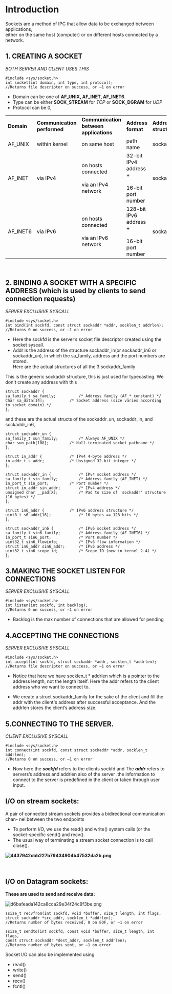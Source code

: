 # Introduction

Sockets are a method of IPC that allow data to be exchanged between applications,  
either on the same host (computer) or on different hosts connected by a network.

## **1\. CREATING A SOCKET**

*BOTH SERVER AND CLIENT USES THIS*

```
#include <sys/socket.h>
int socket(int domain, int type, int protocol);
//Returns file descriptor on success, or –1 on error
```

- Domain can be one of **AF_UNIX, AF_INET, AF_INET6**.
- Type can be either **SOCK_STREAM** for *TCP* or **SOCK_DGRAM** for *UDP*
- Protocol can be 0,

|     |     |     |     |     |
| --- | --- | --- | --- | --- |
| **<span style="color: #000000;">Domain</span>** | **<span style="color: #000000;">Communication</span> <span style="color: #000000;">performed</span>** | **<span style="color: #000000;">Communication</span> <span style="color: #000000;">between applications</span>** | **<span style="color: #000000;">Address format</span>** | **<span style="color: #000000;">Address</span> <span style="color: #000000;">structure</span>** |
| <span style="color: #000000;">AF_UNIX</span> | <span style="color: #000000;">within kernel</span> | <span style="color: #000000;">on same host</span> | <span style="color: #000000;">path name</span> | <span style="color: #000000;">sockaddr_un</span> |
| <span style="color: #000000;">AF_INET</span> | <span style="color: #000000;">via IPv4</span> | <span style="color: #000000;">on hosts connected</span>  <br><br/><span style="color: #000000;">via an IPv4 network</span> | <span style="color: #000000;">32-bit IPv4 address +</span>  <br><br/><span style="color: #000000;">16-bit port number</span> | <span style="color: #000000;">sockaddr_in</span> |
| <span style="color: #000000;">AF_INET6</span> | <span style="color: #000000;">via IPv6</span> | <span style="color: #000000;">on hosts connected</span>  <br><br/><span style="color: #000000;">via an IPv6 network</span> | <span style="color: #000000;">128-bit IPv6 address +</span>  <br><br/><span style="color: #000000;">16-bit port number</span> | <span style="color: #000000;">sockaddr_in6</span> |

&nbsp;

## **2\. BINDING A SOCKET WITH A SPECIFIC ADDRESS** (which is used by clients to send connection requests)

*SERVER EXCLUSIVE SYSCALL*

```
#include <sys/socket.h>
int bind(int sockfd, const struct sockaddr *addr, socklen_t addrlen);
//Returns 0 on success, or –1 on error
```

- Here the sockfd is the server’s socket file descriptor created using the socket syscall.
- Addr is the address of the structure sockaddr_in(or sockaddr_in6 or sockaddr_un), in which the sa_family, address and the port numbers are stored.  
    Here are the actual structures of all the 3 sockaddr_family

This is the generic sockaddr structure, this is just used for typecasting. We don't create any address with this

```
struct sockaddr {
sa_family_t sa_family;			/* Address family (AF_* constant) */
Char sa_data[14];			/* Socket address (size varies according to socket domain) */
};

```

and these are the actual structs of the sockaddr_un, sockaddr_in, and sockaddr_in6,

```
struct sockaddr_un {
sa_family_t sun_family;			/* Always AF_UNIX */
char sun_path[108];			/* Null-terminated socket pathname */
};
```

```
struct in_addr {			/* IPv4 4-byte address */
in_addr_t s_addr;			/* Unsigned 32-bit integer */
};

struct sockaddr_in {			/* IPv4 socket address */
sa_family_t sin_family;			/* Address family (AF_INET) */
in_port_t sin_port;			/* Port number */		
struct in_addr sin_addr;		/* IPv4 address */
unsigned char __pad[X];			/* Pad to size of 'sockaddr' structure (16 bytes) */
};
```

```
struct in6_addr {			/* IPv6 address structure */
uint8_t s6_addr[16];			/* 16 bytes == 128 bits */
};

struct sockaddr_in6 {			/* IPv6 socket address */
sa_family_t sin6_family;		/* Address family (AF_INET6) */
in_port_t sin6_port;			/* Port number */
uint32_t sin6_flowinfo;			/* IPv6 flow information */
struct in6_addr sin6_addr;		/* IPv6 address */
uint32_t sin6_scope_id;			/* Scope ID (new in kernel 2.4) */
};
```

## **3.MAKING THE SOCKET LISTEN FOR CONNECTIONS**

*SERVER EXCLUSIVE SYSCALL*

```
#include <sys/socket.h>
int listen(int sockfd, int backlog);
//Returns 0 on success, or –1 on error
```

- Backlog is the max number of connections that are allowed for pending

## **4.ACCEPTING THE CONNECTIONS**

*SERVER EXCLUSIVE SYSCALL*

```
#include <sys/socket.h>
int accept(int sockfd, struct sockaddr *addr, socklen_t *addrlen);
//Returns file descriptor on success, or –1 on error
```

- Notice that here we have socklen_t \* addrlen which is a pointer to the address length, not the length itself. Here the addr refers to the client address who we want to connect to.
    
- We create a struct sockaddr_family for the sake of the client and fill the addr with the client's address after successful acceptance. And the addrlen stores the client’s address size.
    

## **5.CONNECTING TO THE SERVER.**

*CLIENT EXCLUSIVE SYSCALL*

```
#include <sys/socket.h>
int connect(int sockfd, const struct sockaddr *addr, socklen_t addrlen);
//Returns 0 on success, or –1 on error
```

- Now here the ***sockfd*** refers to the clients sockfd and The ***addr*** refers to servers’s address and addrlen also of the server .the information to connect to the server is predefined in the client or taken through user input.

## I/O on stream sockets:
A pair of connected stream sockets provides a bidirectional communication chan-
nel between the two endpoints
- To perform I/O, we use the read() and write() system calls (or the socket-specific
send() and recv().
- The usual way of terminating a stream socket connection is to call close().

**![4437942cbb227b79434904b47532da2b.png](../_resources/4437942cbb227b79434904b47532da2b.png)**

&nbsp;

## I/O on Datagram sockets:
**These are used to send and receive data:**

![d6bafeada142ca8cca29e34f24c9f3be.png](../_resources/d6bafeada142ca8cca29e34f24c9f3be.png)

```
ssize_t recvfrom(int sockfd, void *buffer, size_t length, int flags,
struct sockaddr *src_addr, socklen_t *addrlen);
//Returns number of bytes received, 0 on EOF, or –1 on error
```

```
ssize_t sendto(int sockfd, const void *buffer, size_t length, int flags,
const struct sockaddr *dest_addr, socklen_t addrlen);
//Returns number of bytes sent, or –1 on error
```

Socket I/O can also be implemented using

- read()
- write()
- send()
- recv()
- fcntl()